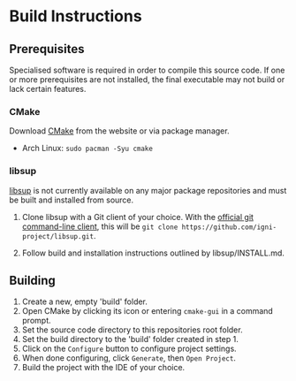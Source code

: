 # Build Instructions

## Prerequisites

Specialised software is required in order to compile this source code. If one or more prerequisites are not installed, the final executable may not build or lack certain features.

### CMake

Download [CMake](https://cmake.org/) from the website or via package manager.

- Arch Linux: `sudo pacman -Syu cmake`

### libsup

[libsup](https://github.com/igni-project/libsup) is not currently available on any major package repositories and must be built and installed from source.

1. Clone libsup with a Git client of your choice. With the [official git command-line client](https://git-scm.com/downloads/linux), this will be `git clone https://github.com/igni-project/libsup.git`.

2. Follow build and installation instructions outlined by libsup/INSTALL.md.

## Building

1. Create a new, empty 'build' folder.
2. Open CMake by clicking its icon or entering `cmake-gui` in a command prompt.
3. Set the source code directory to this repositories root folder.
4. Set the build directory to the 'build' folder created in step 1.
5. Click on the `Configure` button to configure project settings.
6. When done configuring, click `Generate`, then `Open Project`.
7. Build the project with the IDE of your choice.


